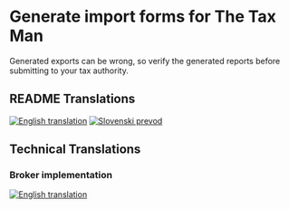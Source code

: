 # Generate import forms for The Tax Man

Generated exports can be wrong, so verify the generated reports before submitting to your tax authority.


## README Translations

[![English translation](https://img.shields.io/badge/translation-english-green)](resources/docs/usage-examples/translations/README.en.md)
[![Slovenski prevod](https://img.shields.io/badge/prevod-slovenščina-blue)](resources/docs/usage-examples/translations/README.si.md)

## Technical Translations

### Broker implementation
[![English translation](https://img.shields.io/badge/translation-english-green)](resources/docs/brokerage-development/translations/README.en.md)